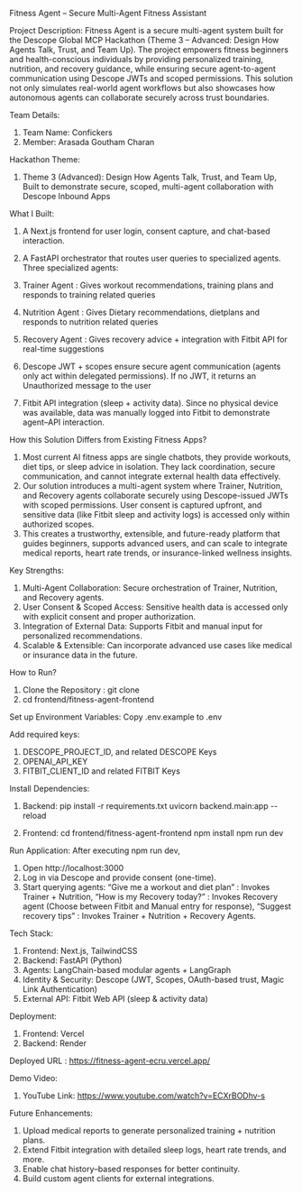 Fitness Agent – Secure Multi-Agent Fitness Assistant

Project Description:
Fitness Agent is a secure multi-agent system built for the Descope Global MCP Hackathon (Theme 3 – Advanced: Design How Agents Talk, Trust, and Team Up).
The project empowers fitness beginners and health-conscious individuals by providing personalized training, nutrition, and recovery guidance, while ensuring secure agent-to-agent communication using Descope JWTs and scoped permissions.
This solution not only simulates real-world agent workflows but also showcases how autonomous agents can collaborate securely across trust boundaries.

Team Details: 
1. Team Name: Confickers
2. Member: Arasada Goutham Charan

Hackathon Theme:
1. Theme 3 (Advanced): Design How Agents Talk, Trust, and Team Up, Built to demonstrate secure, scoped, multi-agent collaboration with Descope Inbound Apps

What I Built:
1. A Next.js frontend for user login, consent capture, and chat-based interaction.
2. A FastAPI orchestrator that routes user queries to specialized agents.
Three specialized agents:
1. Trainer Agent : Gives workout recommendations, training plans and responds to training related queries
2. Nutrition Agent : Gives Dietary recommendations, dietplans and responds to nutrition related queries
3. Recovery Agent : Gives recovery advice + integration with Fitbit API for real-time suggestions
   
3. Descope JWT + scopes ensure secure agent communication (agents only act within delegated permissions). If no JWT, it returns an Unauthorized message to the user
4. Fitbit API integration (sleep + activity data). Since no physical device was available, data was manually logged into Fitbit to demonstrate agent–API interaction.

How this Solution Differs from Existing Fitness Apps?
1. Most current AI fitness apps are single chatbots, they provide workouts, diet tips, or sleep advice in isolation. They lack coordination, secure communication, and cannot integrate external health data effectively.
2. Our solution introduces a multi-agent system where Trainer, Nutrition, and Recovery agents collaborate securely using Descope-issued JWTs with scoped permissions. User consent is captured upfront, and sensitive data (like Fitbit sleep and activity logs) is accessed only within authorized scopes.
3. This creates a trustworthy, extensible, and future-ready platform that guides beginners, supports advanced users, and can scale to integrate medical reports, heart rate trends, or insurance-linked wellness insights.

Key Strengths:
1. Multi-Agent Collaboration: Secure orchestration of Trainer, Nutrition, and Recovery agents.
2. User Consent & Scoped Access: Sensitive health data is accessed only with explicit consent and proper authorization.
3. Integration of External Data: Supports Fitbit and manual input for personalized recommendations.
4. Scalable & Extensible: Can incorporate advanced use cases like medical or insurance data in the future.

How to Run?
1. Clone the Repository : git clone <repo-link>
2. cd frontend/fitness-agent-frontend

Set up Environment Variables: Copy .env.example to .env

Add required keys:
1. DESCOPE_PROJECT_ID, and related DESCOPE Keys
2. OPENAI_API_KEY
3. FITBIT_CLIENT_ID and related FITBIT Keys

Install Dependencies:
1. Backend:
pip install -r requirements.txt
uvicorn backend.main:app --reload

2. Frontend:
cd frontend/fitness-agent-frontend
npm install
npm run dev

Run Application:
After executing npm run dev,
1. Open http://localhost:3000
2. Log in via Descope and provide consent (one-time).
3. Start querying agents:
“Give me a workout and diet plan” : Invokes Trainer + Nutrition,
“How is my Recovery today?” : Invokes Recovery agent (Choose between Fitbit and Manual entry for response),
“Suggest recovery tips” : Invokes Trainer + Nutrition + Recovery Agents.

Tech Stack:
1. Frontend: Next.js, TailwindCSS
2. Backend: FastAPI (Python)
3. Agents: LangChain-based modular agents + LangGraph
4. Identity & Security: Descope (JWT, Scopes, OAuth-based trust, Magic Link Authentication)
5. External API: Fitbit Web API (sleep & activity data)

Deployment: 
1. Frontend: Vercel
2. Backend: Render

Deployed URL : https://fitness-agent-ecru.vercel.app/

Demo Video:
1. YouTube Link: https://www.youtube.com/watch?v=ECXrBODhv-s

Future Enhancements:
1. Upload medical reports to generate personalized training + nutrition plans.
2. Extend Fitbit integration with detailed sleep logs, heart rate trends, and more.
3. Enable chat history–based responses for better continuity.
4. Build custom agent clients for external integrations.






